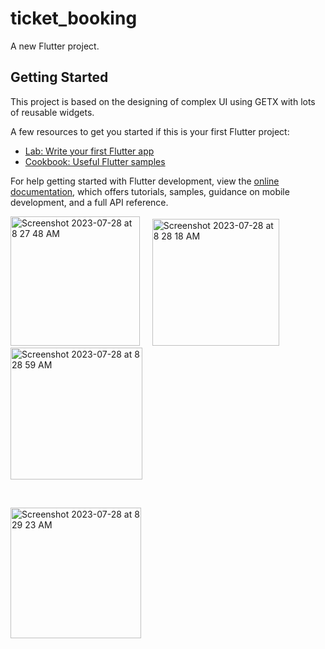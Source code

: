 # ticket_booking

A new Flutter project.

## Getting Started

This project is based on the designing of complex UI using GETX with lots of reusable widgets.

A few resources to get you started if this is your first Flutter project:

- [Lab: Write your first Flutter app](https://docs.flutter.dev/get-started/codelab)
- [Cookbook: Useful Flutter samples](https://docs.flutter.dev/cookbook)

For help getting started with Flutter development, view the
[online documentation](https://docs.flutter.dev/), which offers tutorials,
samples, guidance on mobile development, and a full API reference.

<img width="207" alt="Screenshot 2023-07-28 at 8 27 48 AM" src="https://github.com/shaheerzk01/Flutter_Booking_App_GETX/assets/103843506/6917e587-d988-4ca8-ab3b-ed7fe6d81274">
&nbsp;
&nbsp;

<img width="203" alt="Screenshot 2023-07-28 at 8 28 18 AM" src="https://github.com/shaheerzk01/Flutter_Booking_App_GETX/assets/103843506/a65825dc-2087-43d1-879b-6364e619ff71">
&nbsp;
&nbsp;

<img width="211" alt="Screenshot 2023-07-28 at 8 28 59 AM" src="https://github.com/shaheerzk01/Flutter_Booking_App_GETX/assets/103843506/ef64103d-03a7-4b80-b7e4-43b08522b71c">

&nbsp;
&nbsp;

<img width="209" alt="Screenshot 2023-07-28 at 8 29 23 AM" src="https://github.com/shaheerzk01/Flutter_Booking_App_GETX/assets/103843506/ebd471a7-09ef-49ad-ba25-4c07252fc211">
